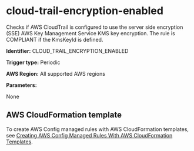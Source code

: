# cloud\-trail\-encryption\-enabled<a name="cloud-trail-encryption-enabled"></a>

Checks if AWS CloudTrail is configured to use the server side encryption \(SSE\) AWS Key Management Service KMS key encryption\. The rule is COMPLIANT if the KmsKeyId is defined\. 

**Identifier:** CLOUD\_TRAIL\_ENCRYPTION\_ENABLED

**Trigger type:** Periodic

**AWS Region:** All supported AWS regions

**Parameters:**

None  

## AWS CloudFormation template<a name="w76aac11c31c17b7c93c15"></a>

To create AWS Config managed rules with AWS CloudFormation templates, see [Creating AWS Config Managed Rules With AWS CloudFormation Templates](aws-config-managed-rules-cloudformation-templates.md)\.